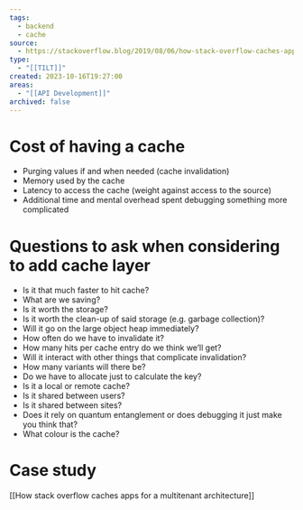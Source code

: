 ```yaml
---
tags:
  - backend
  - cache
source:
  - https://stackoverflow.blog/2019/08/06/how-stack-overflow-caches-apps-for-a-multi-tenant-architecture/
type:
  - "[[TILT]]"
created: 2023-10-16T19:27:00
areas:
  - "[[API Development]]"
archived: false
---
```

# Cost of having a cache
- Purging values if and when needed (cache invalidation)
- Memory used by the cache
- Latency to access the cache (weight against access to the source)
- Additional time and mental overhead spent debugging something more complicated

# Questions to ask when considering to add cache layer
- Is it that much faster to hit cache?
- What are we saving?
- Is it worth the storage?
- Is it worth the clean-up of said storage (e.g. garbage collection)?
- Will it go on the large object heap immediately?
- How often do we have to invalidate it?
- How many hits per cache entry do we think we’ll get?
- Will it interact with other things that complicate invalidation?
- How many variants will there be?
- Do we have to allocate just to calculate the key?
- Is it a local or remote cache?
- Is it shared between users?
- Is it shared between sites?
- Does it rely on quantum entanglement or does debugging it just make you think that?
- What colour is the cache?

# Case study
[[How stack overflow caches apps for a multitenant architecture]]
